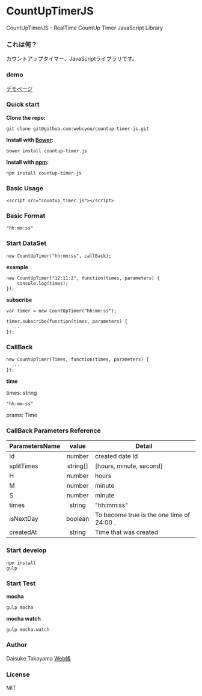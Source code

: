 # CountUpTimerJS
CountUpTimerJS - RealTime CountUp Timer JavaScript Library

### これは何？
カウントアップタイマー、JavaScriptライブラリです。

### demo
[デモページ](https://webcyou.github.io/countup_timer/)

###  Quick start

**Clone the repo:**
```
git clone git@github.com:webcyou/countup-timer-js.git
```

**Install with [Bower](http://bower.io):**
```
bower install countup-timer.js
```

**Install with [npm](https://www.npmjs.com):**

```
npm install countup-timer-js
```


### Basic Usage

```
<script src="countup_timer.js"></script>
```

### Basic Format
```
"hh:mm:ss"
```


### Start DataSet

```
new CountUpTimer("hh:mm:ss", callBack);
```


**example**

```
new CountUpTimer("12:11:2", function(times, parameters) {
    console.log(times);
});
```

**subscribe**

```
var timer = new CountUpTimer("hh:mm:ss");

timer.subscribe(function(times, parameters) {
  ...
});

```


### CallBack


```
new CountUpTimer(Times, function(times, parameters) {
  ...
});
```

**time**

times: string
```
"hh:mm:ss"
```

prams: Time

### CallBack Parameters Reference

| ParametersName | value         | Detail                | 
| --------------- |:---------------:| -------------------- |
| id | number | created date Id |
| splitTimes | string[] | [hours, minute, second] |
| H | number | hours |
| M | number | minute |
| S | number | minute |
| times | string | "hh:mm:ss" |
| isNextDay | boolean | To become true is the one time of 24:00 . |
| createdAt | string | Time that was created |

### Start develop
```
npm install
gulp 
```

### Start Test

**mocha**
```
gulp mocha
```

**mocha watch**
```
gulp mocha.watch
```


### Author
Daisuke Takayama
[Web帳](http://www.webcyou.com/)


### License
MIT
